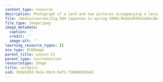 ```yaml
---
content_type: resource
description: Photograph of a card and two pictures accompanying a lesson on Japanese.
file: /media/courses/21g-504-japanese-iv-spring-2009/36da5d939a1ebbcd6ef2f20688d20a62_cardpics.jpg
file_type: image/jpeg
image_metadata:
  caption: ''
  credit: ''
  image-alt: ''
learning_resource_types: []
ocw_type: OCWImage
parent_title: Lesson 21
parent_type: CourseSection
resourcetype: Image
title: cardpics
uid: 36da5d93-9a1e-bbcd-6ef2-f20688d20a62
---
```

